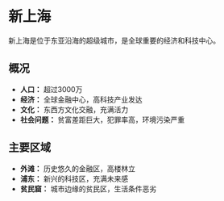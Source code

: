 # 新上海

新上海是位于东亚沿海的超级城市，是全球重要的经济和科技中心。

## 概况

*   **人口：** 超过3000万
*   **经济：** 全球金融中心，高科技产业发达
*   **文化：** 东西方文化交融，充满活力
*   **社会问题：** 贫富差距巨大，犯罪率高，环境污染严重

## 主要区域

*   **外滩：** 历史悠久的金融区，高楼林立
*   **浦东：** 新兴的科技区，充满未来感
*   **贫民窟：** 城市边缘的贫民区，生活条件恶劣
